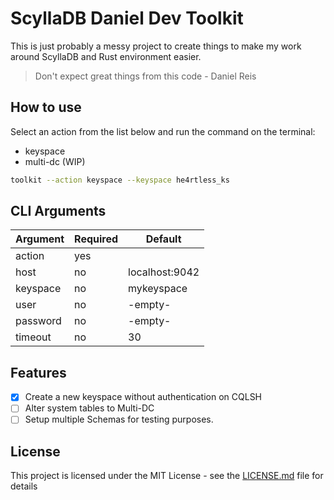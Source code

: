 # ScyllaDB Daniel Dev Toolkit

This is just probably a messy project to create things to make my work around ScyllaDB and Rust environment easier.

> Don't expect great things from this code - Daniel Reis

## How to use

Select an action from the list below and run the command on the terminal:

* keyspace
* multi-dc (WIP)

````bash
toolkit --action keyspace --keyspace he4rtless_ks
````

## CLI Arguments

| Argument | Required | Default        |
|----------|----------|----------------|
| action   | yes      |                |
| host     | no       | localhost:9042 |
| keyspace | no       | mykeyspace     |
| user     | no       | -empty-        |
| password | no       | -empty-        |
| timeout  | no       | 30             |

## Features

- [x] Create a new keyspace without authentication on CQLSH
- [ ] Alter system tables to Multi-DC
- [ ] Setup multiple Schemas for testing purposes.

## License

This project is licensed under the MIT License - see the [LICENSE.md](LICENSE.md) file for details